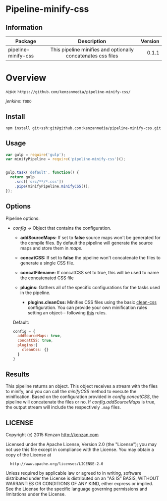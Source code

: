 # Pipeline-minify-css


## Information

| Package       | Description   | Version|
| ------------- |:-------------:| -----:|
| pipeline-minify-css| This pipeline minifies and optionally concatenates css files | 0.1.1 |

# Overview


_repo_: `https://github.com/kenzanmedia/pipeline-minify-css/`

_jenkins_: `TODO`

## Install
`npm install git+ssh:git@github.com:kenzanmedia/pipeline-minify-css.git`

## Usage
```javascript
var gulp = require('gulp');
var minifyPipeline = require('pipeline-minify-css')();


gulp.task('default', function() {
  return gulp
    .src(['src/**/*.css'])
    .pipe(minifyPipeline.minifyCSS());
});
```

## Options

Pipeline options:
* _config_ -> Object that contains the configuration.

    * __addSourceMaps:__ If set to __false__ source maps won't be generated for the compile files. By default the pipeline will generate the source maps and store them in _maps_.

    * __concatCSS:__ If set to __false__ the pipeline won't concatenate the files to generate a single CSS file.
    
    * __concatFilename:__ If concatCSS set to true, this will be used to name the concatenated CSS file

    * __plugins:__ Gathers all of the specific configurations for the tasks used in the pipeline.

      + __plugins.cleanCss:__ Minifies CSS files using the basic [clean-css](https://github.com/jakubpawlowicz/clean-css#what-is-clean-css) configuration. You can provide your own minification rules setting an object-- following [this](https://github.com/jakubpawlowicz/clean-css#how-to-use-clean-css-api) rules.


  Default:
  ```javascript
  config = {
    addSourceMaps: true,
    concatCSS: true,
    plugins:{
      cleanCss: {}
    }
  }
  ```  

## Results

This pipeline returns an object. This object receives a stream with the files to minify, and you can call the _minifyCSS_ method to execute the minification. Based on the configuration provided in _config.concatCSS_, the pipeline will concatenate the files or no. If _config.addSourceMaps_ is true, the output stream will include the respectively `.map` files.


## LICENSE

  Copyright (c) 2015 Kenzan <http://kenzan.com>

  Licensed under the Apache License, Version 2.0 (the "License");
  you may not use this file except in compliance with the License.
  You may obtain a copy of the License at

      http://www.apache.org/licenses/LICENSE-2.0

  Unless required by applicable law or agreed to in writing, software
  distributed under the License is distributed on an "AS IS" BASIS,
  WITHOUT WARRANTIES OR CONDITIONS OF ANY KIND, either express or implied.
  See the License for the specific language governing permissions and
  limitations under the License.
